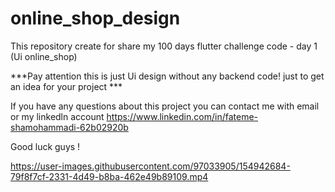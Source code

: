 # online_shop_design

This repository create for share my 100 days flutter challenge code - day 1 (Ui online_shop)

***Pay attention this is just Ui design without any backend code! just to get an idea for your project ***

If you have any questions about this project you can contact me with email or my linkedln account https://www.linkedin.com/in/fateme-shamohammadi-62b02920b

Good luck guys !

https://user-images.githubusercontent.com/97033905/154942684-79f8f7cf-2331-4d49-b8ba-462e49b89109.mp4

